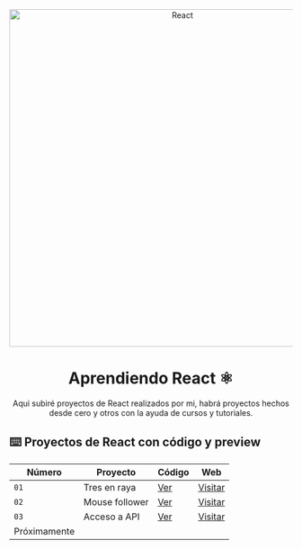 <div align="center">
<img alt="React" src="https://www.arsys.es/blog/file/uploads/2017/04/React.jpg" width="600"/>

# Aprendiendo React ⚛️

Aqui subiré proyectos de React realizados por mi, habrá proyectos hechos desde cero y otros con la ayuda de cursos y tutoriales. 

</div>

## ⌨️ Proyectos de React con código y preview

| Número | Proyecto | Código | Web |
| --- | --- | --- | --- |
| `01` | Tres en raya | [Ver](projects/01-tres-en-raya/) | [Visitar](https://gerardm02-react-01.surge.sh) |
| `02` | Mouse follower | [Ver](projects/02-mouse-follower/) | [Visitar](https://gerardm02-react-02.surge.sh) |
| `03` | Acceso a API | [Ver](projects/03-acceso-a-api) | [Visitar](https://gerardm02-react-03.surge.sh) |
| Próximamente |